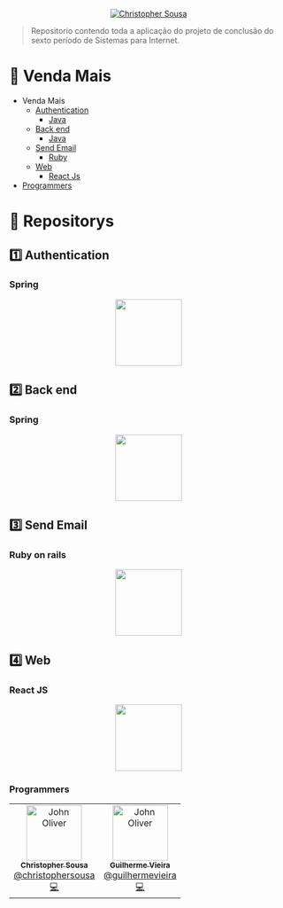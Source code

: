 
<p align="center">
   <a href="https://www.linkedin.com/in/christopher-silva-857205205/">
      <img alt="Christopher Sousa" src="https://img.shields.io/badge/-Christopher Sousa-01B755?style=flat&logo=Linkedin&logoColor=white" />
   </a>
</p>

> Repositorio contendo toda a aplicação do projeto de conclusão do sexto período de Sistemas para Internet.

# :pushpin: Venda Mais 

- Venda Mais 
  - [Authentication](#one-track-i)
    - [Java](#spring)
  - [Back end](#two-track-ii)
    - [Java](#spring)
  - [Send Email](#three-track-iii)
    - [Ruby](#ruby-on-rails)
  - [Web](#four-track-iiii)
    - [React Js](#react-js)
- [Programmers](#programmers)

# 📖 Repositorys

## :one: Authentication

### Spring

<p align="center">
  <a href="https://github.com/christophersousa/Venda-mais/tree/main/authentication">
      <img src="https://cdn.jsdelivr.net/gh/devicons/devicon/icons/spring/spring-original.svg" width="120"/>
   </a>
</p>

## :two: Back end

### Spring

<p align="center">
  <a href="https://github.com/christophersousa/Venda-mais/tree/main/back">
     <img src="https://cdn.jsdelivr.net/gh/devicons/devicon/icons/spring/spring-original.svg" width="120"/>
   </a>
</p>

## :three: Send Email

### Ruby on rails

<p align="center">
  <a href="https://github.com/christophersousa/Venda-mais/tree/main/send_email">
     <img src="https://cdn.jsdelivr.net/gh/devicons/devicon/icons/ruby/ruby-original.svg" width="120"/>
   </a>
</p>


## :four: Web

### React JS

<p align="center">
  <a href="https://github.com/christophersousa/Venda-mais/tree/main/web">
     <img src="https://cdn.jsdelivr.net/gh/devicons/devicon/icons/react/react-original.svg" width="120"/>
   </a>
</p>

### Programmers

<table>
  <tr>
    <td align="center">
      <a href="http://github.com/christophersousa/">
        <img src="https://avatars.githubusercontent.com/u/61100762?s=400&u=791f8def6d6d9f23809227af4c69ccd16f4a6112&v=4" width="100px;" alt="John Oliver"/>
        <br />
        <sub>
          <b>Christopher Sousa</b>
        </sub>
       </a>
       <br />
        <a href="https://www.linkedin.com/in/christopher-silva-857205205/" title="Linkedin">@christophersousa</a>
       <br />
       <a href="https://github.com/christophersousa/" title="Code">💻</a>
    </td>
    <td align="center">
      <a href="https://github.com/GuilhermeVieiraCode">
        <img src="https://avatars.githubusercontent.com/u/44982023?v=4" width="100px;" alt="John Oliver"/>
        <br />
        <sub>
          <b>Guilherme Vieira</b>
        </sub>
       </a>
       <br />
        <a href="https://www.linkedin.com/in/guilherme-vieira-071316186/" title="Linkedin">@guilhermevieira</a>
       <br />
       <a href="https://github.com/GuilhermeVieiraCode/" title="Code">💻</a>
    </td>
  </tr>
</table>
